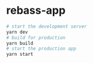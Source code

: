 # rebass-app

```sh
# start the development server
yarn dev
# build for production
yarn build
# start the production app
yarn start
```
